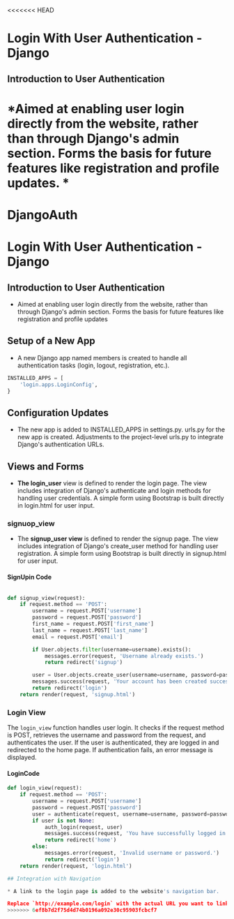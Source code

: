 <<<<<<< HEAD
# Login With User Authentication - Django

## Introduction to User Authentication

*Aimed at enabling user login directly from the website, rather than through Django's admin section.
Forms the basis for future features like registration and profile updates.
*
=======
# DjangoAuth
# Login With User Authentication - Django

## Introduction to User Authentication

* Aimed at enabling user login directly from the website, rather than through Django's admin section.
Forms the basis for future features like registration and profile updates

## Setup of a New App

* A new Django app named members is created to handle all authentication tasks (login, logout, registration, etc.).

```python
INSTALLED_APPS = [
    'login.apps.LoginConfig',
}
```

## Configuration Updates

* The new app is added to INSTALLED_APPS in settings.py.
urls.py for the new app is created.
Adjustments to the project-level urls.py to integrate Django's authentication URLs.
  
## Views and Forms

* **The login_user** view is defined to render the login page.
The view includes integration of Django's authenticate and login methods for handling user credentials.
A simple form using Bootstrap is built directly in login.html for user input.

### signuop_view

* The **signup_user view** is defined to render the signup page.
The view includes integration of Django's create_user method for handling user registration.
A simple form using Bootstrap is built directly in signup.html for user input.

#### SignUpin Code

```python

def signup_view(request):
    if request.method == 'POST':
        username = request.POST['username']
        password = request.POST['password']
        first_name = request.POST['first_name']
        last_name = request.POST['last_name']
        email = request.POST['email']

        if User.objects.filter(username=username).exists():
            messages.error(request, 'Username already exists.')
            return redirect('signup')

        user = User.objects.create_user(username=username, password=password, first_name=first_name, last_name=last_name, email=email)
        messages.success(request, 'Your account has been created successfully.')
        return redirect('login')
    return render(request, 'signup.html')

```

### Login View

The `login_view` function handles user login. It checks if the request method is POST, retrieves the username and password from the request, and authenticates the user. If the user is authenticated, they are logged in and redirected to the home page. If authentication fails, an error message is displayed.

#### LoginCode

```python
def login_view(request):
    if request.method == 'POST':
        username = request.POST['username']
        password = request.POST['password']
        user = authenticate(request, username=username, password=password)
        if user is not None:
            auth_login(request, user)
            messages.success(request, 'You have successfully logged in.')
            return redirect('home')
        else:
            messages.error(request, 'Invalid username or password.')
            return redirect('login')
    return render(request, 'login.html')

## Integration with Navigation

* A link to the login page is added to the website's navigation bar.

Replace `http://example.com/login` with the actual URL you want to link to. This will create a clickable link with the text "Login Page" that points to the specified URL.
>>>>>>> 6ef8b7d2f75d4d74b0196a092e30c95903fcbcf7
